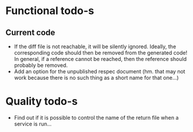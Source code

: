 # Functional todo-s

## Current code

* If the diff file is not reachable, it will be silently ignored. Ideally, the corresponding code should then be removed from the generated code! In general, if a reference cannot be reached, then the reference should probably be removed.
* Add an option for the unpublished respec document (hm. that may not work because there is no such thing as a short name for that one...)


# Quality todo-s

* Find out if it is possible to control the name of the return file when a service is run...

